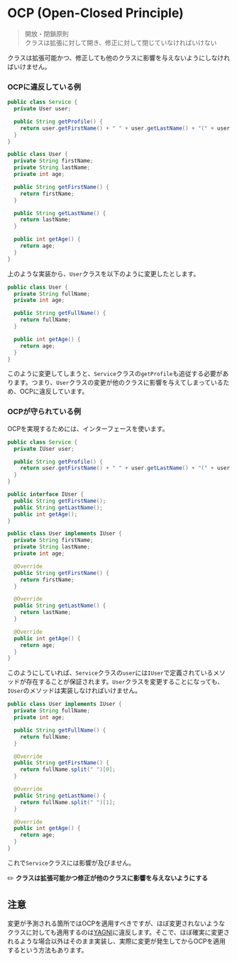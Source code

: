 # OCP (Open-Closed Principle)
> 開放・閉鎖原則  
> クラスは拡張に対して開き、修正に対して閉じていなければいけない

クラスは拡張可能かつ、修正しても他のクラスに影響を与えないようにしなければいけません。

### OCPに違反している例
```java
public class Service {
  private User user;

  public String getProfile() {
    return user.getFirstName() + " " + user.getLastName() + "(" + user.getAge() + ")";
  }
}

public class User {
  private String firstName;
  private String lastName;
  private int age;

  public String getFirstName() {
    return firstName;
  }

  public String getLastName() {
    return lastName;
  }

  public int getAge() {
    return age;
  }
}
```

上のような実装から、`User`クラスを以下のように変更したとします。

```java
public class User {
  private String fullName;
  private int age;

  public String getFullName() {
    return fullName;
  }

  public int getAge() {
    return age;
  }
}
```

このように変更してしまうと、`Service`クラスの`getProfile`も追従する必要があります。つまり、`User`クラスの変更が他のクラスに影響を与えてしまっているため、OCPに違反しています。

### OCPが守られている例
OCPを実現するためには、インターフェースを使います。

```java
public class Service {
  private IUser user;

  public String getProfile() {
    return user.getFirstName() + " " + user.getLastName() + "(" + user.getAge() + ")";
  }
}

public interface IUser {
  public String getFirstName();
  public String getLastName();
  public int getAge();
}

public class User implements IUser {
  private String firstName;
  private String lastName;
  private int age;

  @Override
  public String getFirstName() {
    return firstName;
  }

  @Override
  public String getLastName() {
    return lastName;
  }

  @Override
  public int getAge() {
    return age;
  }
}
```

このようにしていれば、`Service`クラスの`user`には`IUser`で定義されているメソッドが存在することが保証されます。`User`クラスを変更することになっても、`IUser`のメソッドは実装しなければいけません。

```java
public class User implements IUser {
  private String fullName;
  private int age;

  public String getFullName() {
    return fullName;
  }

  @Override
  public String getFirstName() {
    return fullName.split(" ")[0];
  }

  @Override
  public String getLastName() {
    return fullName.split(" ")[1];
  }

  @Override
  public int getAge() {
    return age;
  }
}
```

これで`Service`クラスには影響が及びません。

:pencil2: **クラスは拡張可能かつ修正が他のクラスに影響を与えないようにする**

## 注意
変更が予測される箇所ではOCPを適用すべきですが、ほぼ変更されないようなクラスに対しても適用するのは[YAGNI](../principles/YAGNI.md)に違反します。そこで、ほぼ確実に変更されるような場合以外はそのまま実装し、実際に変更が発生してからOCPを適用するという方法もあります。
